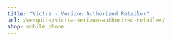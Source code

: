 ```yaml
---
title: "Victra - Verizon Authorized Retailer"
url: /mesquite/victra-verizon-authorized-retailer/
shop: mobile phone
---
```

